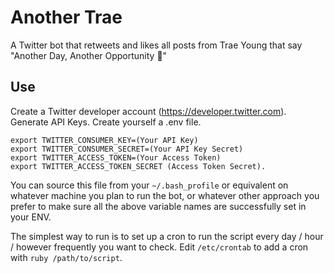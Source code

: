 # Another Trae

A Twitter bot that retweets and likes all posts from Trae Young that say
"Another Day, Another Opportunity 💯"

## Use

Create a Twitter developer account (https://developer.twitter.com). Generate API Keys. Create yourself a .env file.

```
export TWITTER_CONSUMER_KEY=(Your API Key)
export TWITTER_CONSUMER_SECRET=(Your API Key Secret)
export TWITTER_ACCESS_TOKEN=(Your Access Token)
export TWITTER_ACCESS_TOKEN_SECRET (Access Token Secret). 
```

You can source this file from your `~/.bash_profile` or equivalent on whatever machine you plan to run the bot, or whatever other approach you prefer to make sure all the above variable names are successfully set in your ENV. 

The simplest way to run is to set up a cron to run the script every day / hour / however frequently you want to check. Edit `/etc/crontab` to add a cron with `ruby /path/to/script`. 
